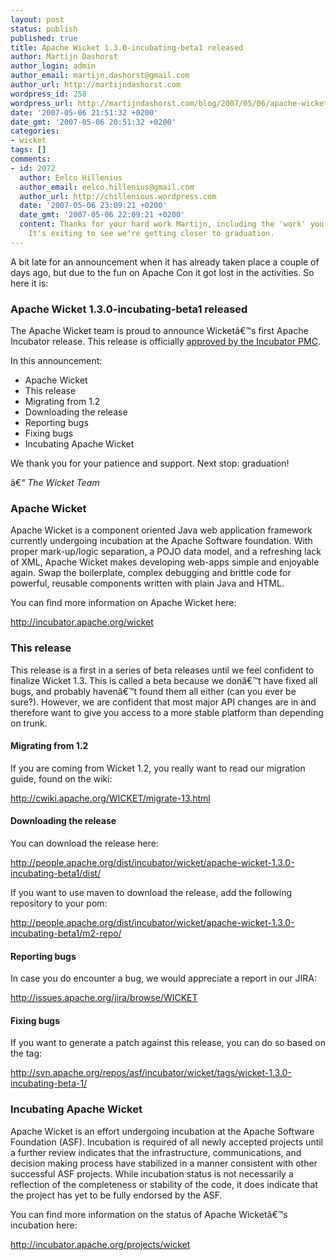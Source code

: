 ```yaml
---
layout: post
status: publish
published: true
title: Apache Wicket 1.3.0-incubating-beta1 released
author: Martijn Dashorst
author_login: admin
author_email: martijn.dashorst@gmail.com
author_url: http://martijndashorst.com
wordpress_id: 258
wordpress_url: http://martijndashorst.com/blog/2007/05/06/apache-wicket-130-incubating-beta1-released/
date: '2007-05-06 21:51:32 +0200'
date_gmt: '2007-05-06 20:51:32 +0200'
categories:
- wicket
tags: []
comments:
- id: 2072
  author: Eelco Hillenius
  author_email: eelco.hillenius@gmail.com
  author_url: http://chillenious.wordpress.com
  date: '2007-05-06 23:09:21 +0200'
  date_gmt: '2007-05-06 22:09:21 +0200'
  content: Thanks for your hard work Martijn, including the 'work' you did at ApacheCon.
    It's exiting to see we're getting closer to graduation.
---
```

<p>A bit late for an announcement when it has already taken place a couple of days ago, but due to the fun on Apache Con it got lost in the activities. So here it is:</p>
<h3>Apache Wicket 1.3.0-incubating-beta1 released</h3>
<p>The Apache Wicket team is proud to announce Wicketâ€™s first Apache Incubator release. This release is officially <a href="http://www.mail-archive.com/general@incubator.apache.org/msg13714.html">approved by the Incubator PMC</a>.</p>
<p>In this announcement:</p>
<ul>
<li>Apache Wicket</li>
<li>This release</li>
<li>Migrating from 1.2</li>
<li>Downloading the release</li>
<li>Reporting bugs</li>
<li>Fixing bugs</li>
<li>Incubating Apache Wicket</li>
</ul>
<p>We thank you for your patience and support. Next stop: graduation!</p>
<p> â€“ <em>The Wicket Team</em><br />
<h3>Apache Wicket</h3>
<p>Apache Wicket is a component oriented Java web application framework currently undergoing incubation at the Apache Software foundation. With proper mark-up/logic separation, a POJO data model, and a refreshing lack of XML, Apache Wicket makes developing web-apps simple and enjoyable again. Swap the boilerplate, complex debugging and brittle code for powerful, reusable components written with plain Java and HTML.</p>
<p>You can find more information on Apache Wicket here:</p>
<p><a href="http://incubator.apache.org/wicket">http://incubator.apache.org/wicket</a></p>
<h3>This release</h3>
<p>This release is a first in a series of beta releases until we feel confident to finalize Wicket 1.3. This is called a beta because we donâ€™t have fixed all bugs, and probably havenâ€™t found them all either (can you ever be sure?). However, we are confident that most major API changes are in and therefore want to give you access to a more stable platform than depending on trunk.</p>
<h4>Migrating from 1.2</h4>
<p>If you are coming from Wicket 1.2, you really want to read our migration guide, found on the wiki:</p>
<p><a href="http://cwiki.apache.org/WICKET/migrate-13.html">http://cwiki.apache.org/WICKET/migrate-13.html</a></p>
<h4>Downloading the release</h4>
<p>You can download the release here:</p>
<p><a href="http://people.apache.org/dist/incubator/wicket/apache-wicket-1.3.0-incubating-beta1/dist/">http://people.apache.org/dist/incubator/wicket/apache-wicket-1.3.0-incubating-beta1/dist/</a></p>
<p>If you want to use maven to download the release, add the following repository to your pom:</p>
<p><a href="http://people.apache.org/dist/incubator/wicket/apache-wicket-1.3.0-incubating-beta1/m2-repo/">http://people.apache.org/dist/incubator/wicket/apache-wicket-1.3.0-incubating-beta1/m2-repo/</a></p>
<h4>Reporting bugs</h4>
<p>In case you do encounter a bug, we would appreciate a report in our JIRA:</p>
<p><a href="http://issues.apache.org/jira/browse/WICKET">http://issues.apache.org/jira/browse/WICKET</a></p>
<h4>Fixing bugs</h4>
<p>If you want to generate a patch against this release, you can do so based on the tag:</p>
<p><a href="http://svn.apache.org/repos/asf/incubator/wicket/tags/wicket-1.3.0-incubating-beta-1/">http://svn.apache.org/repos/asf/incubator/wicket/tags/wicket-1.3.0-incubating-beta-1/</a></p>
<h3>Incubating Apache Wicket</h3>
<p>Apache Wicket is an effort undergoing incubation at the Apache Software Foundation (ASF). Incubation is required of all newly accepted projects until a further review indicates that the infrastructure, communications, and decision making process have stabilized in a manner consistent with other successful ASF projects. While incubation status is not necessarily a reflection of the completeness or stability of the code, it does indicate that the project has yet to be fully endorsed by the ASF.</p>
<p>You can find more information on the status of Apache Wicketâ€™s incubation here:</p>
<p><a href="http://incubator.apache.org/projects/wicket">http://incubator.apache.org/projects/wicket</a></p>
